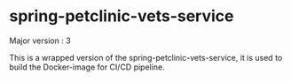 
# spring-petclinic-vets-service

Major version :
3

This is a wrapped version of the spring-petclinic-vets-service, it is used to build the Docker-image for CI/CD pipeline.

